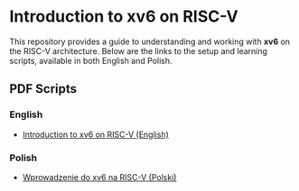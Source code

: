 # Introduction to xv6 on RISC-V

This repository provides a guide to understanding and working with **xv6** on the RISC-V architecture. Below are the links to the setup and learning scripts, available in both English and Polish.

## PDF Scripts

### English
- [Introduction to xv6 on RISC-V (English)](introduction-xv6-riscv-en-v1.02.pdf)

### Polish
- [Wprowadzenie do xv6 na RISC-V (Polski)](wprowadzenie-xv6-riscv-pl-v1.02.pdf)
